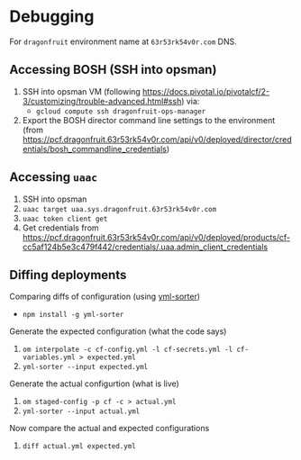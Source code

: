 # Debugging

For `dragonfruit` environment name at `63r53rk54v0r.com` DNS.

## Accessing BOSH (SSH into opsman)

1. SSH into opsman VM (following https://docs.pivotal.io/pivotalcf/2-3/customizing/trouble-advanced.html#ssh) via:
    - `gcloud compute ssh dragonfruit-ops-manager`
1. Export the BOSH director command line settings to the environment (from https://pcf.dragonfruit.63r53rk54v0r.com/api/v0/deployed/director/credentials/bosh_commandline_credentials)

## Accessing `uaac`

1. SSH into opsman
1. `uaac target uaa.sys.dragonfruit.63r53rk54v0r.com`
1. `uaac token client get`
1. Get credentials from https://pcf.dragonfruit.63r53rk54v0r.com/api/v0/deployed/products/cf-cc5af124b5e3c479f442/credentials/.uaa.admin_client_credentials

## Diffing deployments

Comparing diffs of configuration (using [yml-sorter](https://www.npmjs.com/package/yml-sorter))
- `npm install -g yml-sorter`

Generate the expected configuration (what the code says)
1. `om interpolate -c cf-config.yml -l cf-secrets.yml -l cf-variables.yml > expected.yml`
1. `yml-sorter --input expected.yml`

Generate the actual configurtion (what is live)
1. `om staged-config -p cf -c > actual.yml`
1. `yml-sorter --input actual.yml`

Now compare the actual and expected configurations
1. `diff actual.yml expected.yml`
